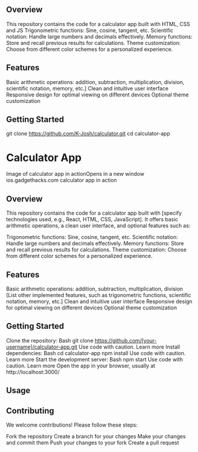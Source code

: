 
## Overview

This repository contains the code for a calculator app built with HTML, CSS and JS
Trigonometric functions: Sine, cosine, tangent, etc.
Scientific notation: Handle large numbers and decimals effectively.
Memory functions: Store and recall previous results for calculations.
Theme customization: Choose from different color schemes for a personalized experience.

## Features

Basic arithmetic operations: addition, subtraction, multiplication, division, scientific notation, memory, etc.]
Clean and intuitive user interface
Responsive design for optimal viewing on different devices
Optional theme customization

## Getting Started
git clone https://github.com/K-Josh/calculator.git
cd calculator-app


# Calculator App

Image of calculator app in actionOpens in a new window
ios.gadgethacks.com
calculator app in action
## Overview

This repository contains the code for a calculator app built with [specify technologies used, e.g., React, HTML, CSS, JavaScript]. It offers basic arithmetic operations, a clean user interface, and optional features such as:

Trigonometric functions: Sine, cosine, tangent, etc.
Scientific notation: Handle large numbers and decimals effectively.
Memory functions: Store and recall previous results for calculations.
Theme customization: Choose from different color schemes for a personalized experience.
## Features

Basic arithmetic operations: addition, subtraction, multiplication, division
[List other implemented features, such as trigonometric functions, scientific notation, memory, etc.]
Clean and intuitive user interface
Responsive design for optimal viewing on different devices
Optional theme customization
## Getting Started

Clone the repository:
Bash
git clone https://github.com/[your-username]/calculator-app.git
Use code with caution. Learn more
Install dependencies:
Bash
cd calculator-app
npm install
Use code with caution. Learn more
Start the development server:
Bash
npm start
Use code with caution. Learn more
Open the app in your browser, usually at http://localhost:3000/
## Usage

## Contributing

We welcome contributions! Please follow these steps:

Fork the repository
Create a branch for your changes
Make your changes and commit them
Push your changes to your fork
Create a pull request
